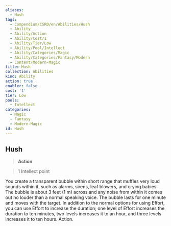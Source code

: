 ```yaml
---
aliases:
  - Hush
tags:
  - Compendium/CSRD/en/Abilities/Hush
  - Ability
  - Ability/Action
  - Ability/Cost/1
  - Ability/Tier/Low
  - Ability/Pool/Intellect
  - Ability/Categories/Magic
  - Ability/Categories/Fantasy/Modern
  - Content/Modern-Magic
title: Hush
collection: Abilities
kind: Ability
action: true
enabler: false
cost: '1'
tier: Low
pools:
  - Intellect
categories:
  - Magic
  - Fantasy
  - Modern-Magic
id: Hush
---
```

## Hush  
>**Action**    
>1 Intellect point  
  
You create a transparent bubble within short range that muffles very loud sounds within it, such as alarms, sirens, leaf blowers, and crying babies. The bubble is about 3 feet (1 m) across and any noise from within it comes out no louder than a normal speaking voice. The bubble lasts for one minute and moves with the target. In addition to the normal options for using Effort, you can use Effort to increase the duration; one level of Effort increases the duration to ten minutes, two levels increases it to an hour, and three levels increases it to ten hours. Action.   
  
  
  
  
